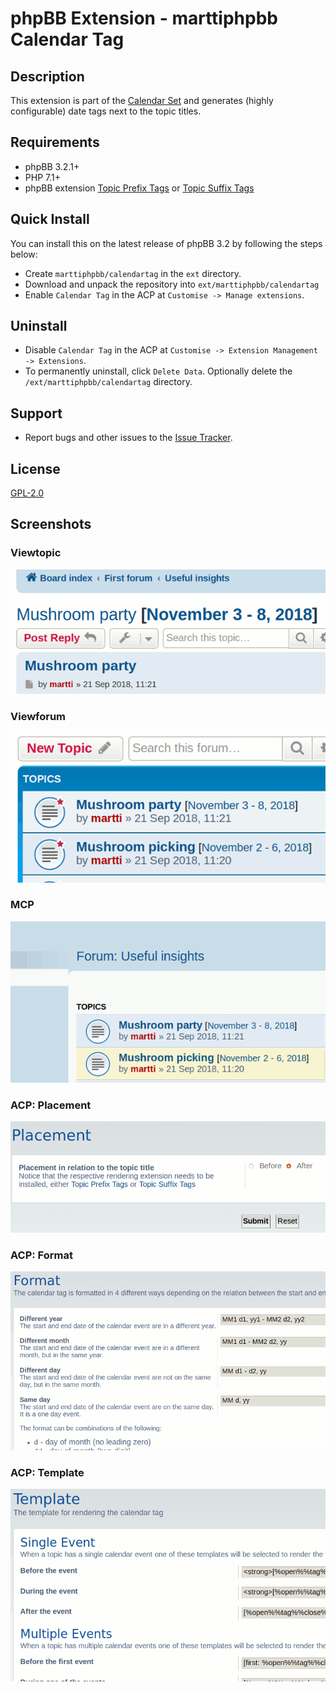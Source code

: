 # phpBB Extension - marttiphpbb Calendar Tag

## Description

This extension is part of the [Calendar Set](https://github.com/marttiphpbb/phpbb-ext-calendarmono) and generates (highly configurable) date tags next to the topic titles.

## Requirements

* phpBB 3.2.1+
* PHP 7.1+
* phpBB extension [Topic Prefix Tags](https://github.com/marttiphpbb/phpbb-ext-topicprefixtags) or [Topic Suffix Tags](https://github.com/marttiphpbb/phpbb-ext-topicsuffixtags)

## Quick Install

You can install this on the latest release of phpBB 3.2 by following the steps below:

* Create `marttiphpbb/calendartag` in the `ext` directory.
* Download and unpack the repository into `ext/marttiphpbb/calendartag`
* Enable `Calendar Tag` in the ACP at `Customise -> Manage extensions`.

## Uninstall

* Disable `Calendar Tag` in the ACP at `Customise -> Extension Management -> Extensions`.
* To permanently uninstall, click `Delete Data`. Optionally delete the `/ext/marttiphpbb/calendartag` directory.

## Support

* Report bugs and other issues to the [Issue Tracker](https://github.com/marttiphpbb/phpbb-ext-calendartag/issues).

## License

[GPL-2.0](license.txt)

## Screenshots

### Viewtopic

![Viewtopic](doc/viewtopic.png)

### Viewforum

![Viewforum](doc/viewforum.png)

### MCP

![MCP](doc/mcp.png)

### ACP: Placement

![ACP Placement](doc/acp_placement.png)

### ACP: Format

![ACP Format](doc/acp_format.png)

### ACP: Template

![ACP Template](doc/acp_template.png)

